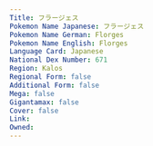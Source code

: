 ```yaml
---
﻿Title: フラージェス
Pokemon Name Japanese: フラージェス
Pokemon Name German: Florges
Pokemon Name English: Florges
Language Card: Japanese
National Dex Number: 671
Region: Kalos
Regional Form: false
Additional Form: false
Mega: false
Gigantamax: false
Cover: false
Link: 
Owned: 
---
```

